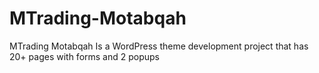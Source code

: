 # MTrading-Motabqah
MTrading Motabqah Is a WordPress theme development project that has 20+ pages with forms and 2 popups 
